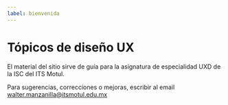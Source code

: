 ```yaml
---
label: bienvenida
---
```


# Tópicos de diseño UX

El material del sitio sirve de guía para la asignatura de especialidad UXD de la ISC del ITS Motul. 

Para sugerencias, correcciones o mejoras, escribir al email walter.manzanilla@itsmotul.edu.mx
